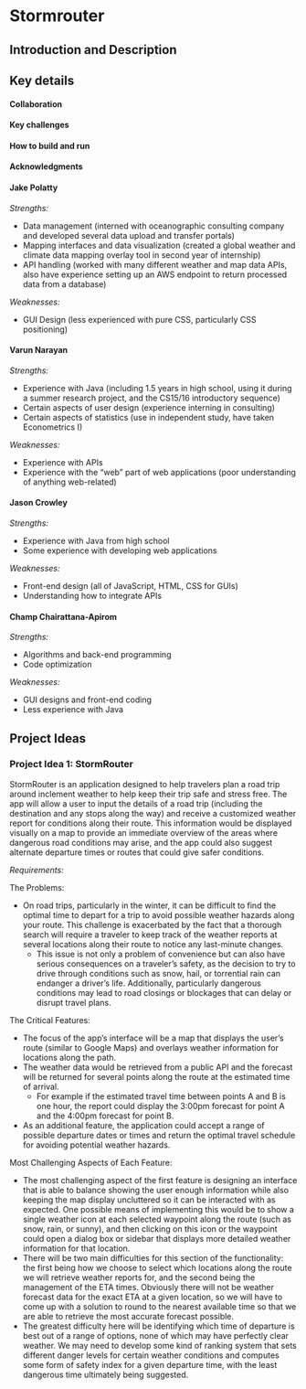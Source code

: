 # Stormrouter

## Introduction and Description

## Key details

#### Collaboration

#### Key challenges

#### How to build and run

#### Acknowledgments

#### Jake Polatty

*Strengths:*
* Data management (interned with oceanographic consulting company and developed several data upload and transfer portals)
* Mapping interfaces and data visualization (created a global weather and climate data mapping overlay tool in second year of internship)
* API handling (worked with many different weather and map data APIs, also have experience setting up an AWS endpoint to return processed data from a database)

*Weaknesses:*
* GUI Design (less experienced with pure CSS, particularly CSS positioning)

#### Varun Narayan

*Strengths:*   
* Experience with Java (including 1.5 years in high school, using it during a summer research project, and the CS15/16 introductory sequence)
* Certain aspects of user design (experience interning in consulting)
* Certain aspects of statistics (use in independent study, have taken Econometrics I)

*Weaknesses:*
* Experience with APIs
* Experience with the “web” part of web applications (poor understanding of anything web-related)

#### Jason Crowley

*Strengths:*
* Experience with Java from high school
* Some experience with developing web applications

*Weaknesses:*
* Front-end design (all of JavaScript, HTML, CSS for GUIs)
* Understanding how to integrate APIs

#### Champ Chairattana-Apirom
 
*Strengths:*
* Algorithms and back-end programming
* Code optimization

*Weaknesses:*
* GUI designs and front-end coding
* Less experience with Java


## Project Ideas

### Project Idea 1: StormRouter

StormRouter is an application designed to help travelers plan a road trip around inclement weather to help keep their trip safe and stress free.  The app will allow a user to input the details of a road trip (including the destination and any stops along the way) and receive a customized weather report for conditions along their route.  This information would be displayed visually on a map to provide an immediate overview of the areas where dangerous road conditions may arise, and the app could also suggest alternate departure times or routes that could give safer conditions.

*Requirements:*

The Problems:
* On road trips, particularly in the winter, it can be difficult to find the optimal time to depart for a trip to avoid possible weather hazards along your route.  This challenge is exacerbated by the fact that a thorough search will require a traveler to keep track of the weather reports at several locations along their route to notice any last-minute changes.
  * This issue is not only a problem of convenience but can also have serious consequences on a traveler’s safety, as the decision to try to drive through conditions such as snow, hail, or torrential rain can endanger a driver’s life.
Additionally, particularly dangerous conditions may lead to road closings or blockages that can delay or disrupt travel plans.

The Critical Features:
* The focus of the app’s interface will be a map that displays the user’s route (similar to Google Maps) and overlays weather information for locations along the path.
* The weather data would be retrieved from a public API and the forecast will be returned for several points along the route at the estimated time of arrival.
  * For example if the estimated travel time between points A and B is one hour, the report could display the 3:00pm forecast for point A and the 4:00pm forecast for point B.
* As an additional feature, the application could accept a range of possible departure dates or times and return the optimal travel schedule for avoiding potential weather hazards.

Most Challenging Aspects of Each Feature:
* The most challenging aspect of the first feature is designing an interface that is able to balance showing the user enough information while also keeping the map display uncluttered so it can be interacted with as expected.  One possible means of implementing this would be to show a single weather icon at each selected waypoint along the route (such as snow, rain, or sunny), and then clicking on this icon or the waypoint could open a dialog box or sidebar that displays more detailed weather information for that location.
* There will be two main difficulties for this section of the functionality: the first being how we choose to select which locations along the route we will retrieve weather reports for, and the second being the management of the ETA times.  Obviously there will not be weather forecast data for the exact ETA at a given location, so we will have to come up with a solution to round to the nearest available time so that we are able to retrieve the most accurate forecast possible.
* The greatest difficulty here will be identifying which time of departure is best out of a range of options, none of which may have perfectly clear weather.  We may need to develop some kind of ranking system that sets different danger levels for certain weather conditions and computes some form of safety index for a given departure time, with the least dangerous time ultimately being suggested.